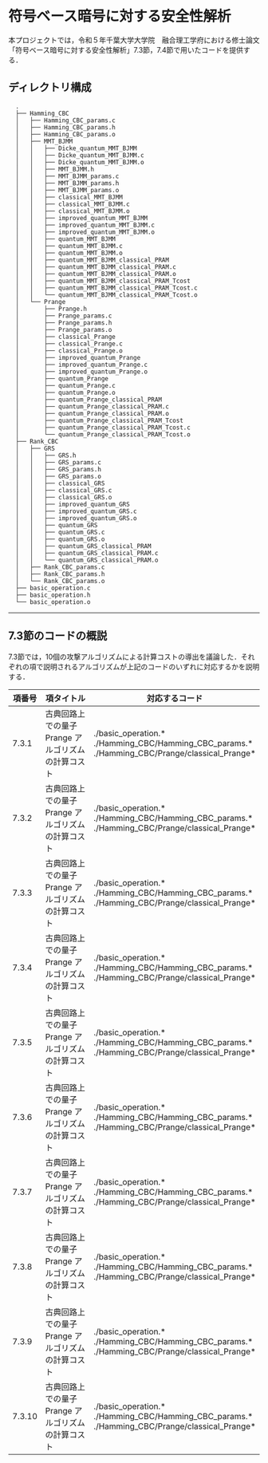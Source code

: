 # 符号ベース暗号に対する安全性解析

本プロジェクトでは，令和５年千葉大学大学院　融合理工学府における修士論文「符号ベース暗号に対する安全性解析」7.3節，7.4節で用いたコードを提供する．

## ディレクトリ構成

```
  .
  ├── Hamming_CBC
  │   ├── Hamming_CBC_params.c
  │   ├── Hamming_CBC_params.h
  │   ├── Hamming_CBC_params.o
  │   ├── MMT_BJMM
  │   │   ├── Dicke_quantum_MMT_BJMM
  │   │   ├── Dicke_quantum_MMT_BJMM.c
  │   │   ├── Dicke_quantum_MMT_BJMM.o
  │   │   ├── MMT_BJMM.h
  │   │   ├── MMT_BJMM_params.c
  │   │   ├── MMT_BJMM_params.h
  │   │   ├── MMT_BJMM_params.o
  │   │   ├── classical_MMT_BJMM
  │   │   ├── classical_MMT_BJMM.c
  │   │   ├── classical_MMT_BJMM.o
  │   │   ├── improved_quantum_MMT_BJMM
  │   │   ├── improved_quantum_MMT_BJMM.c
  │   │   ├── improved_quantum_MMT_BJMM.o
  │   │   ├── quantum_MMT_BJMM
  │   │   ├── quantum_MMT_BJMM.c
  │   │   ├── quantum_MMT_BJMM.o
  │   │   ├── quantum_MMT_BJMM_classical_PRAM
  │   │   ├── quantum_MMT_BJMM_classical_PRAM.c
  │   │   ├── quantum_MMT_BJMM_classical_PRAM.o
  │   │   ├── quantum_MMT_BJMM_classical_PRAM_Tcost
  │   │   ├── quantum_MMT_BJMM_classical_PRAM_Tcost.c
  │   │   └── quantum_MMT_BJMM_classical_PRAM_Tcost.o
  │   └── Prange
  │       ├── Prange.h
  │       ├── Prange_params.c
  │       ├── Prange_params.h
  │       ├── Prange_params.o
  │       ├── classical_Prange
  │       ├── classical_Prange.c
  │       ├── classical_Prange.o
  │       ├── improved_quantum_Prange
  │       ├── improved_quantum_Prange.c
  │       ├── improved_quantum_Prange.o
  │       ├── quantum_Prange
  │       ├── quantum_Prange.c
  │       ├── quantum_Prange.o
  │       ├── quantum_Prange_classical_PRAM
  │       ├── quantum_Prange_classical_PRAM.c
  │       ├── quantum_Prange_classical_PRAM.o
  │       ├── quantum_Prange_classical_PRAM_Tcost
  │       ├── quantum_Prange_classical_PRAM_Tcost.c
  │       └── quantum_Prange_classical_PRAM_Tcost.o
  ├── Rank_CBC
  │   ├── GRS
  │   │   ├── GRS.h
  │   │   ├── GRS_params.c
  │   │   ├── GRS_params.h
  │   │   ├── GRS_params.o
  │   │   ├── classical_GRS
  │   │   ├── classical_GRS.c
  │   │   ├── classical_GRS.o
  │   │   ├── improved_quantum_GRS
  │   │   ├── improved_quantum_GRS.c
  │   │   ├── improved_quantum_GRS.o
  │   │   ├── quantum_GRS
  │   │   ├── quantum_GRS.c
  │   │   ├── quantum_GRS.o
  │   │   ├── quantum_GRS_classical_PRAM
  │   │   ├── quantum_GRS_classical_PRAM.c
  │   │   └── quantum_GRS_classical_PRAM.o
  │   ├── Rank_CBC_params.c
  │   ├── Rank_CBC_params.h
  │   └── Rank_CBC_params.o
  ├── basic_operation.c
  ├── basic_operation.h
  └── basic_operation.o
```

------------------------------

## 7.3節のコードの概説
7.3節では，10個の攻撃アルゴリズムによる計算コストの導出を議論した．それぞれの項で説明されるアルゴリズムが上記のコードのいずれに対応するかを説明する．

| 項番号  | 項タイトル | 対応するコード |
| ------ | ------- | ----------- |
| 7.3.1  | 古典回路上での量子 Prange アルゴリズムの計算コスト | ./basic_operation.* <br> ./Hamming_CBC/Hamming_CBC_params.* <br> ./Hamming_CBC/Prange/classical_Prange* |
| 7.3.2  | 古典回路上での量子 Prange アルゴリズムの計算コスト | ./basic_operation.* <br> ./Hamming_CBC/Hamming_CBC_params.* <br> ./Hamming_CBC/Prange/classical_Prange* |
| 7.3.3  | 古典回路上での量子 Prange アルゴリズムの計算コスト | ./basic_operation.* <br> ./Hamming_CBC/Hamming_CBC_params.* <br> ./Hamming_CBC/Prange/classical_Prange* |
| 7.3.4  | 古典回路上での量子 Prange アルゴリズムの計算コスト | ./basic_operation.* <br> ./Hamming_CBC/Hamming_CBC_params.* <br> ./Hamming_CBC/Prange/classical_Prange* |
| 7.3.5  | 古典回路上での量子 Prange アルゴリズムの計算コスト | ./basic_operation.* <br> ./Hamming_CBC/Hamming_CBC_params.* <br> ./Hamming_CBC/Prange/classical_Prange* |
| 7.3.6  | 古典回路上での量子 Prange アルゴリズムの計算コスト | ./basic_operation.* <br> ./Hamming_CBC/Hamming_CBC_params.* <br> ./Hamming_CBC/Prange/classical_Prange* |
| 7.3.7  | 古典回路上での量子 Prange アルゴリズムの計算コスト | ./basic_operation.* <br> ./Hamming_CBC/Hamming_CBC_params.* <br> ./Hamming_CBC/Prange/classical_Prange* |
| 7.3.8  | 古典回路上での量子 Prange アルゴリズムの計算コスト | ./basic_operation.* <br> ./Hamming_CBC/Hamming_CBC_params.* <br> ./Hamming_CBC/Prange/classical_Prange* |
| 7.3.9  | 古典回路上での量子 Prange アルゴリズムの計算コスト | ./basic_operation.* <br> ./Hamming_CBC/Hamming_CBC_params.* <br> ./Hamming_CBC/Prange/classical_Prange* |
| 7.3.10 | 古典回路上での量子 Prange アルゴリズムの計算コスト | ./basic_operation.* <br> ./Hamming_CBC/Hamming_CBC_params.* <br> ./Hamming_CBC/Prange/classical_Prange* |
